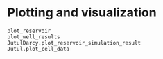 
# Plotting and visualization

```@docs
plot_reservoir
plot_well_results
JutulDarcy.plot_reservoir_simulation_result
Jutul.plot_cell_data
```
